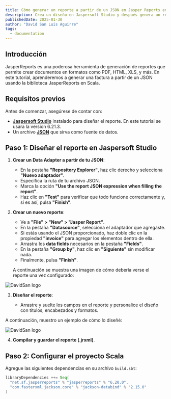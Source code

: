 ```yaml
---
title: Cómo generar un reporte a partir de un JSON en Jasper Reports en Scala
description: Crea un diseño en Jaspersoft Studio y después genera un reporte usando un datasource de tipo JSON con la librería de JasperReports.
publishedDate: 2025-01-30
author: "David San Luis Aguirre"
tags:
  - documentation
---
```


## Introducción

JasperReports es una poderosa herramienta de generación de reportes que permite crear documentos en formatos como PDF, HTML, XLS, y más. En este tutorial, aprenderemos a generar una factura a partir de un JSON usando la biblioteca JasperReports en Scala.

## Requisitos previos

Antes de comenzar, asegúrese de contar con:

- [**Jaspersoft Studio**](https://community.jaspersoft.com/download-jaspersoft/community-edition/) instalado para diseñar el reporte. En este tutorial se usara la version 6.21.3.
- Un archivo [**JSON**](/jsons/invoices-json-examples) que sirva como fuente de datos.

## Paso 1: Diseñar el reporte en Jaspersoft Studio

1. **Crear un Data Adapter a partir de tu JSON**:
   - En la pestaña **"Repository Explorer"**, haz clic derecho y selecciona **"Nuevo adaptador"**.
   - Especifica la ruta de tu archivo JSON.
   - Marca la opción **"Use the report JSON expression when filling the report"**.
   - Haz clic en **"Test"** para verificar que todo funcione correctamente y, si es así, pulsa **"Finish"**.


2. **Crear un nuevo reporte**:

   - Ve a **"File" > "New" > "Jasper Report"**.
   - En la pestaña **"Datasource"**, selecciona el adaptador que agregaste.
   - Si estás usando el JSON proporcionado, haz doble clic en la propiedad **"invoice"** para agregar los elementos dentro de ella.
   - Arrastra los **data fields** necesarios en la pestaña **"Fields"**.
   - En la pestaña **"Group by"**, haz clic en **"Siguiente"** sin modificar nada.
   - Finalmente, pulsa **"Finish"**.

   A continuación se muestra una imagen de cómo debería verse el reporte una vez configurado:

![DavidSan logo](@/assets/screenshots/invoice-init-screenshot.png)

3. **Diseñar el reporte**:

    - Arrastre y suelte los campos en el reporte y personalice el diseño con títulos, encabezados y formatos.
      
A continuación, muestro un ejemplo de cómo lo diseñé:

![DavidSan logo](@/assets/screenshots/invoice-finish-screenshot.png)


4. **Compilar y guardar el reporte (.jrxml)**.

## Paso 2: Configurar el proyecto Scala

Agregue las siguientes dependencias en su archivo `build.sbt`:

```scala
libraryDependencies ++= Seq(
  "net.sf.jasperreports" % "jasperreports" % "6.20.0",
  "com.fasterxml.jackson.core" % "jackson-databind" % "2.15.0"
)
